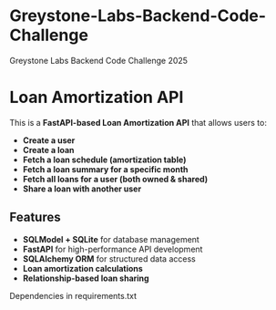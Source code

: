 # Greystone-Labs-Backend-Code-Challenge
Greystone Labs Backend Code Challenge 2025
# Loan Amortization API 

This is a **FastAPI-based Loan Amortization API** that allows users to:
-  **Create a user**
-  **Create a loan**
-  **Fetch a loan schedule (amortization table)**
-  **Fetch a loan summary for a specific month**
-  **Fetch all loans for a user (both owned & shared)**
-  **Share a loan with another user**

## Features
- **SQLModel + SQLite** for database management
- **FastAPI** for high-performance API development
- **SQLAlchemy ORM** for structured data access
- **Loan amortization calculations**
- **Relationship-based loan sharing**

Dependencies in requirements.txt
